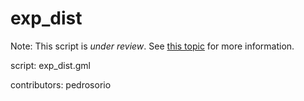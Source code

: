 exp_dist
========

Note: This script is *under review*. See [this topic] for more information.

script: exp_dist.gml

contributors: pedrosorio

[this topic]: /forums/viewtopic.php?pid=1881#p1881
